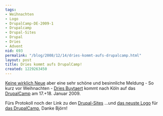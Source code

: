 ```yaml
---
tags:
- Weihnachten
- Logo
- DrupalCamp-DE-2009-1
- Drupalcamp
- Drupal-Sites
- Drupal
- Dries
- Advent
nid: 693
permalink: "/blog/2008/12/14/dries-kommt-aufs-drupalcamp.html"
layout: post
title: Dries kommt aufs DrupalCamp!
created: 1229263450
---
```

<p>
<a href="http://groups.drupal.org/node/16569#comment-59168">Keine wirklich Neue</a> aber eine sehr schöne und besinnliche Meldung - So kurz vor Weihnachten - <a href="http://buytaert.net/">Dries Buytaert</a> kommt nach Köln auf das <a href="http://www.drupalcamp.de/">DrupalCamp</a> am 17.+18. Januar 2009.
</p>
</p>
Fürs Protokoll noch der Link zu den <a href="http://buytaert.net/tag/drupal-sites">Drupal-Sites</a> ...und <a href="http://netzaffe.de/sites/netzaffe.de/files/DrupalCamp.gif">das neuste Logo</a> für <a href="http://www.drupalcamp.de">das DrupalCamp</a>, Danke Björn!
<!--break-->
